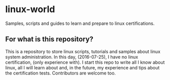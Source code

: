 # linux-world

Samples, scripts and guides to learn and prepare to linux certifications.



## For what is this repository?

This is a repository to store linux scripts, tutorials and samples about linux system administration.
In this day, (2016-07-25), I have no linux certification, (only experience with). I start this repo to write all I know about linux, all I will learn about and, in the future, my experience and tips about the certification tests.
Contributors are welcome too.
